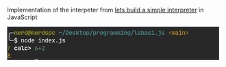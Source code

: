 Implementation of the interpeter from [lets build a simple interpreter](https://ruslanspivak.com/lsbasi-part1/) in JavaScript

<img src="preview.png">
